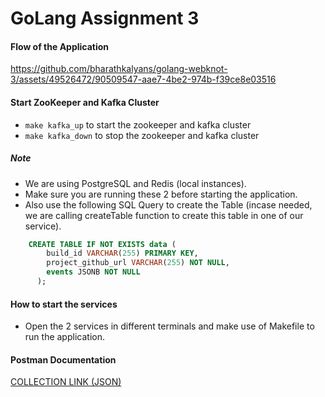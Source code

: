 # GoLang Assignment 3


#### Flow of the Application 
https://github.com/bharathkalyans/golang-webknot-3/assets/49526472/90509547-aae7-4be2-974b-f39ce8e03516


#### Start ZooKeeper and Kafka Cluster
- `make kafka_up` to start the zookeeper and kafka cluster
- `make kafka_down` to stop the zookeeper and kafka cluster


##### Note
- We are using PostgreSQL and Redis (local instances).
- Make sure you are running these 2 before starting the application.
- Also use the following SQL Query to create the Table (incase needed, we are calling createTable function to create this table in one of our service).
```SQL
    CREATE TABLE IF NOT EXISTS data (
		build_id VARCHAR(255) PRIMARY KEY,
		project_github_url VARCHAR(255) NOT NULL,
		events JSONB NOT NULL
	  );
```

#### How to start the services
- Open the 2 services in different terminals and make use of Makefile to run the application.
	



#### Postman Documentation
[COLLECTION LINK (JSON)](https://api.postman.com/collections/13437119-a0a7edc9-63f9-47f6-acd5-6e694648b847?access_key=PMAT-01HRF3DDWTFMMCNCTFAGB7FEM6)
